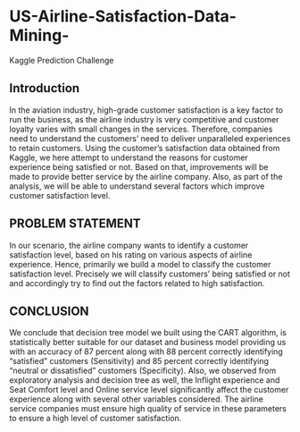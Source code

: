 # US-Airline-Satisfaction-Data-Mining-
Kaggle Prediction Challenge

Introduction
------------
In the aviation industry, high-grade customer satisfaction is a key factor to run the business, as the airline industry is very competitive and customer loyalty varies with small changes in the services. Therefore, companies need to understand the customers’ need to deliver unparalleled experiences to retain customers. 
Using the customer’s satisfaction data obtained from Kaggle, we here attempt to understand the reasons for customer experience being satisfied or not. Based on that, improvements will be made to provide better service by the airline company. Also, as part of the analysis, we will be able to understand several factors which improve customer satisfaction level.

PROBLEM STATEMENT
-----------------
In our scenario, the airline company wants to identify a customer satisfaction level, based on his rating on various aspects of airline experience. Hence, primarily we build a model to classify the customer satisfaction level. Precisely we will classify customers’ being satisfied or not and accordingly try to find out the factors related to high satisfaction.

CONCLUSION
----------
We conclude that decision tree model we built using the CART algorithm, is statistically better suitable for our dataset and business model providing us with an accuracy of 87 percent along with 88 percent correctly identifying “satisfied” customers (Sensitivity) and 85 percent correctly identifying “neutral or dissatisfied” customers (Specificity).
Also, we observed from exploratory analysis and decision tree as well, the Inflight experience and Seat Comfort level and Online service level significantly affect the customer experience along with several other variables considered.  The airline service companies must ensure high quality of service in these parameters to ensure a high level of customer satisfaction.
